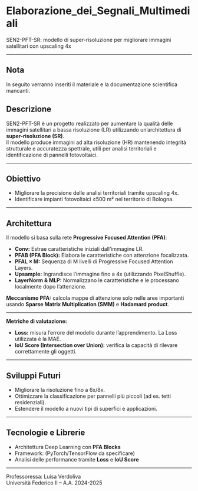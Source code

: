 # Elaborazione_dei_Segnali_Multimediali
SEN2-PFT-SR: modello di super-risoluzione per migliorare immagini satellitari con upscaling 4x

---
## Nota

In seguito verranno inseriti il materiale e la documentazione scientifica mancanti.

## Descrizione

SEN2-PFT-SR è un progetto realizzato per aumentare la qualità delle immagini satellitari a bassa risoluzione (LR) utilizzando un’architettura di **super-risoluzione (SR)**.  
Il modello produce immagini ad alta risoluzione (HR) mantenendo integrità strutturale e accuratezza spettrale, utili per analisi territoriali e identificazione di pannelli fotovoltaici.

---

## Obiettivo

- Migliorare la precisione delle analisi territoriali tramite upscaling 4x.  
- Identificare impianti fotovoltaici ≥500 m² nel territorio di Bologna. 

---

## Architettura

Il modello si basa sulla rete **Progressive Focused Attention (PFA)**:

- **Conv:** Estrae caratteristiche iniziali dall’immagine LR.  
- **PFAB (PFA Block):** Elabora le caratteristiche con attenzione focalizzata.  
- **PFAL × M:** Sequenza di M livelli di Progressive Focused Attention Layers.  
- **Upsample:** Ingrandisce l’immagine fino a 4x (utilizzando PixelShuffle).  
- **LayerNorm & MLP:** Normalizzano le caratteristiche e le processano localmente dopo l’attenzione.

**Meccanismo PFA:** calcola mappe di attenzione solo nelle aree importanti usando **Sparse Matrix Multiplication (SMM)** e **Hadamard product**.

---
 
**Metriche di valutazione:**  
- **Loss:** misura l’errore del modello durante l’apprendimento. La Loss utilizzata è la MAE.  
- **IoU Score (Intersection over Union):** verifica la capacità di rilevare correttamente gli oggetti.

---

## Sviluppi Futuri

- Migliorare la risoluzione fino a 6x/8x.  
- Ottimizzare la classificazione per pannelli più piccoli (ad es. tetti residenziali).  
- Estendere il modello a nuovi tipi di superfici e applicazioni.

---

## Tecnologie e Librerie

- Architettura Deep Learning con **PFA Blocks**   
- Framework: (PyTorch/TensorFlow da specificare)  
- Analisi delle performance tramite **Loss** e **IoU Score**

---

Professoressa: Luisa Verdoliva<br>
Università Federico II – A.A. 2024-2025

